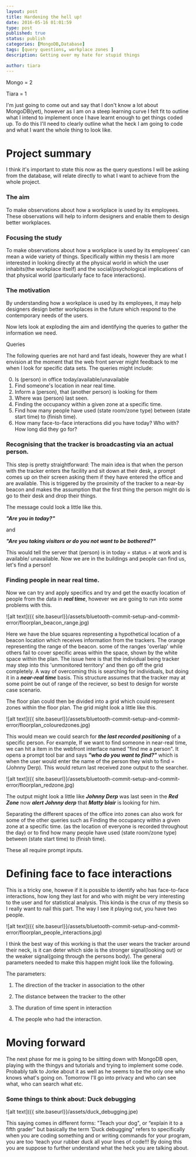 ```yaml
---
layout: post
title: Hardening the hell up!
date: 2016-05-16 01:01:59
type: post
published: true
status: publish
categories: [MongoDB,Database]
tags: [query questions, workplace zones ]
description: Getting over my hate for stupid things

author: tiara
---
```


Mongo = 2

Tiara = 1

I'm just going to come out and say that I don't know a lot about MongoDB(yet), however as I am on a steep learning curve I felt fit to outline what I intend to implement once I have learnt enough to get things coded up. To do this I'll need to clearly outline what the heck I am going to code and what I want the whole thing to look like. 

# Project summary

I think it's important to state this now as the query questions I will be asking from the database, will relate directly to what I want to achieve from the whole project. 

### The aim

To make observations about how a workplace is used by its employees. These observations will help to inform designers and enable them to design better workplaces. 

### Focusing the study

To make observations about how a workplace is used by its employees' can mean a wide variety of things. Specifically within my thesis I am more interested in  looking directly at the physical world in which the user inhabits(the workplace itself) and the social/psychological implications of that physical world (particularly face to face interactions). 

### The motivation

By understanding how a workplace is used by its employees, it may help designers design better workplaces in the future which respond to the contemporary needs of the users. 

Now lets look at exploding the aim and identifying the queries to gather the information we need. 

Queries

The following queries are not hard and fast ideals, however they are what I envision at the moment that the web front server might feedback to me when I look for specific data sets. The queries might include: 

0. Is (person) in office today/available/unavailable
1. Find someone's location in near real time. 
2. Inform a (person), that (another person) is looking for them
3. Where was (person) last seen. 
4. Finding the occupancy within a given zone at a specific time.
5. Find how many people have used (state room/zone type) between (state start time) to (finish time).
6. How many face-to-face interactions did you have today? Who with? How long did they go for?

### Recognising that the tracker is broadcasting via an actual person. 

This step is pretty straightforward: The main idea is that when the person with the tracker enters the facility and sit down at their desk, a prompt comes up on their screen asking them if they have entered the office and are available. This is triggered by the proximity of the tracker to a near-by beacon and makes the assumption that the first thing the person might do is go to their desk and drop their things. 

The message could look a little like this. 

***"Are you in today?"***

and 

***"Are you taking visitors or do you not want to be bothered?"***

This would tell the server that (person) is in today = status = at work and is available/ unavailable. Now we are in the buildings and people can find us, let's find a person!

### Finding people in near real time. 

Now we can try and apply specifics and try and get the exactly location of people from the data in ***real time***, however we are going to run into some problems with this. 

![alt text]({{ site.baseurl}}/assets/bluetooth-commit-setup-and-commit-error/floorplan_beacon_range.jpg)

Here we have the blue squares representing a hypothetical location of a beacon location which receives information from the trackers. The orange representing the range of the beacon. some of the ranges 'overlap' while others fail to cover specific areas within the space, shown by the white space within the plan. 
The issue here is that the individual being tracker may step into this 'unmonitored territory' and then go off the grid completely. A way of overcoming this is searching for individuals, but doing it in a ***near-real time*** basis. This structure assumes that the tracker may at some point be out of range of the reciever, so best to design for worste case scenario. 

The floor plan could then be divided into a grid which could represent zones within the floor plan. The grid might look a little like this. 

![alt text]({{ site.baseurl}}/assets/bluetooth-commit-setup-and-commit-error/floorplan_colouredzones.jpg)

This would mean we could search for ***the last recorded positioning*** of a specific person. For example, If we want to find someone in near-real time, we can hit a item in the webfront interface named "find me a person". It opens a prompt tool bar and says ***"who do you want to find?"*** which is when the user would enter the name of the person they wish to find = (Johnny Derp). This would return last received zone output to the searcher. 

![alt text]({{ site.baseurl}}/assets/bluetooth-commit-setup-and-commit-error/floorplan_redzone.jpg)

The output might look a little like ***Johnny Derp*** was last seen in the ***Red Zone*** now ***alert Johnny derp*** that ***Matty blair*** is looking for him. 

Separating the different spaces of the office into zones can also work for some of the other queries
such as Finding the occupancy within a given zone at a specific time. (as the location of everyone is recorded throughout the day) or to find how many people have used (state room/zone type) between (state start time) to (finish time).

These all require prompt inputs. 

# Defining face to face interactions

This is a tricky one, howeve if it is possible to identify who has face-to-face interactions, how long they last for and who with might be very interesting to the user and for statistical analysis. This kinda is the crux of my thesis so I really want to nail this part. The way I see it playing out, you have two people. 

![alt text]({{ site.baseurl}}/assets/bluetooth-commit-setup-and-commit-error/floorplan_people_interactions.jpg)

I think the best way of this working is that the user wears the tracker around their neck, is it can deter which side is the stronger signal(looking out) or the weaker signal(going through the persons body). The general parameters needed to make this happen might look like the following.  

The parameters:

1. The direction of the tracker in association to the other

2. The distance between the tracker to the other

3. The duration of time spent in interaction

4. The people who had the interaction. 

# Moving forward

The next phase for me is going to be sitting down with MongoDB open, playing with the thingys and tutorials and trying to implement some code. Probably talk to Jorke about it as well as he seems to be the only one who knows what's going on. Tomorrow I'll go into privacy and who can see what, who can search what etc. 

### Some things to think about: Duck debugging

![alt text]({{ site.baseurl}}/assets/duck_debugging.jpe)

This saying comes in different forms: "Teach your dog", or “explain it to a fifth grader" but basically the term 'Duck debugging" refers to specifically when you are coding something and or writing commands for your program, you are too 'teach your rubber duck all your lines of code!!! By doing this you are suppose to further understand what the heck you are talking about.  
